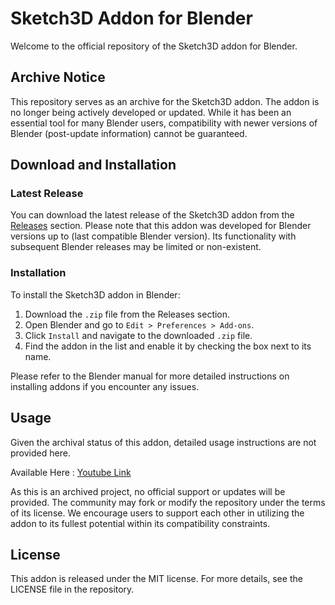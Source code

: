 # Sketch3D Addon for Blender

Welcome to the official repository of the Sketch3D addon for Blender. 

## Archive Notice

This repository serves as an archive for the Sketch3D addon. The addon is no longer being actively developed or updated. While it has been an essential tool for many Blender users, compatibility with newer versions of Blender (post-update information) cannot be guaranteed.

## Download and Installation

### Latest Release

You can download the latest release of the Sketch3D addon from the [Releases](https://github.com/theunnecessarythings/Sketch3D/releases) section. Please note that this addon was developed for Blender versions up to (last compatible Blender version). Its functionality with subsequent Blender releases may be limited or non-existent.

### Installation

To install the Sketch3D addon in Blender:
1. Download the `.zip` file from the Releases section.
2. Open Blender and go to `Edit > Preferences > Add-ons`.
3. Click `Install` and navigate to the downloaded `.zip` file.
4. Find the addon in the list and enable it by checking the box next to its name.

Please refer to the Blender manual for more detailed instructions on installing addons if you encounter any issues.

## Usage

Given the archival status of this addon, detailed usage instructions are not provided here.

Available Here : [Youtube Link](https://www.youtube.com/watch?v=zZndywfZe9U)

As this is an archived project, no official support or updates will be provided. The community may fork or modify the repository under the terms of its license. We encourage users to support each other in utilizing the addon to its fullest potential within its compatibility constraints.

## License

This addon is released under the MIT license. For more details, see the LICENSE file in the repository.

